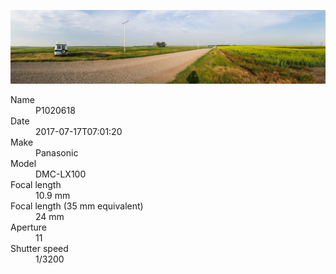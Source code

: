 [![P1020618](/photos/hd/P1020618.jpg)](/photos/full/P1020618.jpg?raw=true)

<dl>
  <dt>Name</dt>
  <dd>P1020618</dd>
  <dt>Date</dt>
  <dd>2017-07-17T07:01:20</dd>
  <dt>Make</dt>
  <dd>Panasonic</dd>
  <dt>Model</dt>
  <dd>DMC-LX100</dd>
  <dt>Focal length</dt>
  <dd>10.9 mm</dd>
  <dt>Focal length (35 mm equivalent)</dt>
  <dd>24 mm</dd>
  <dt>Aperture</dt>
  <dd>11</dd>
  <dt>Shutter speed</dt>
  <dd>1/3200</dd>
</dl>
